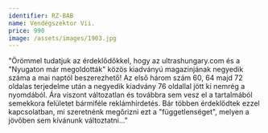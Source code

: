 ```yaml
---
identifier: RZ-BAB
name: Vendégszektor Vii.
price: 990
image: /assets/images/1903.jpg
---
```

"Örömmel tudatjuk az érdeklődőkkel, hogy az ultrashungary.com és a "Nyugaton már megoldották" közös kiadványú magazinjának negyedik száma a mai naptól beszerezhető! Az első három szám 60, 64 majd 72 oldalas terjedelme után a negyedik kiadvány 76 oldallal jött ki nemrég a nyomdából. Ára viszont változatlan és továbbra sem vesz el a tartalmából semekkora felületet bármiféle reklámhirdetés. Bár többen érdeklődtek ezzel kapcsolatban, mi szeretnénk megőrizni ezt a "függetlenséget", melyen a jövőben sem kívánunk változtatni..."